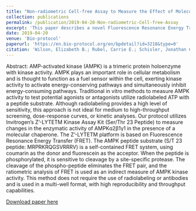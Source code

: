 ```yaml
---
title: "Non-radiometric Cell-free Assay to Measure the Effect of Molecular Chaperones on AMP-activated Kinase Activity"
collection: publications
permalink: /publication/2019-04-20-Non-radiometric-Cell-free-Assay
excerpt: 'This paper describes a novel Fluorescence Resonance Energy Transfer (FRET) based assay to measure AMPK enzymatic activity in vitro.'
date: 2019-04-20
venue: 'Bio-protocol'
paperurl: 'https://en.bio-protocol.org/en/bpdetail?id=3218&type=0'
citation: 'Wilson, Elizabeth B.; Rubel, Carrie E.; Schisler, Jonathan C. (2019). &quot;Non-radiometric Cell-free Assay to Measure the Effect of Molecular Chaperones on AMP-activated Kinase Activity.&quot; <i>Bio-protocol</i>. 9(8).'
---
```

Abstract: AMP-activated kinase (AMPK) is a trimeric protein holoenzyme with kinase activity. AMPK plays an important role in cellular metabolism and is thought to function as a fuel sensor within the cell, exerting kinase activity to activate energy-conserving pathways and simultaneously inhibit energy-consuming pathways. Traditional in vitro methods to measure AMPK activity to test potential agonists or antagonists utilize radiolabeled ATP with a peptide substrate. Although radiolabeling provides a high level of sensitivity, this approach is not ideal for medium to high-throughput screening, dose-response curves, or kinetic analyses. Our protocol utilizes Invitrogen’s Z’-LYTETM Kinase Assay Kit (Ser/Thr 23 Peptide) to measure changes in the enzymatic activity of AMPKɑ2β1γ1 in the presence of a molecular chaperone. The Z’-LYTETM platform is based on Fluorescence Resonance Energy Transfer (FRET). The AMPK peptide substrate (S/T 23 peptide: MRPRKRQGSVRRRV) is a self-contained FRET system, using coumarin as the donor and fluorescein as the acceptor. When the peptide is phosphorylated, it is sensitive to cleavage by a site-specific protease. The cleavage of the phospho-peptide eliminates the FRET pair, and the ratiometric analysis of FRET is used as an indirect measure of AMPK kinase activity. This method does not require the use of radiolabeling or antibodies and is used in a multi-well format, with high reproducibility and throughput capabilities.

[Download paper here](http://academicpages.github.io/files/Wilson2019.pdf)